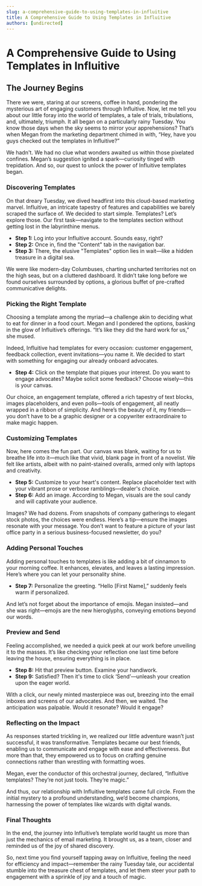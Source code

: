 ```yaml
---
slug: a-comprehensive-guide-to-using-templates-in-influitive
title: A Comprehensive Guide to Using Templates in Influitive
authors: [undirected]
---
```



# A Comprehensive Guide to Using Templates in Influitive

## The Journey Begins

There we were, staring at our screens, coffee in hand, pondering the mysterious art of engaging customers through Influitive. Now, let me tell you about our little foray into the world of templates, a tale of trials, tribulations, and, ultimately, triumph. It all began on a particularly rainy Tuesday. You know those days when the sky seems to mirror your apprehensions? That’s when Megan from the marketing department chimed in with, “Hey, have you guys checked out the templates in Influitive?”

We hadn't. We had no clue what wonders awaited us within those pixelated confines. Megan’s suggestion ignited a spark—curiosity tinged with trepidation. And so, our quest to unlock the power of Influitive templates began.

### Discovering Templates

On that dreary Tuesday, we dived headfirst into this cloud-based marketing marvel. Influitive, an intricate tapestry of features and capabilities we barely scraped the surface of. We decided to start simple. Templates? Let’s explore those. Our first task—navigate to the templates section without getting lost in the labyrinthine menus. 

- **Step 1:** Log into your Influitive account. Sounds easy, right?
- **Step 2:** Once in, find the "Content" tab in the navigation bar.
- **Step 3:** There, the elusive "Templates" option lies in wait—like a hidden treasure in a digital sea.

We were like modern-day Columbuses, charting uncharted territories not on the high seas, but on a cluttered dashboard. It didn’t take long before we found ourselves surrounded by options, a glorious buffet of pre-crafted communicative delights.

### Picking the Right Template

Choosing a template among the myriad—a challenge akin to deciding what to eat for dinner in a food court. Megan and I pondered the options, basking in the glow of Influitive’s offerings. “It’s like they did the hard work for us,” she mused.

Indeed, Influitive had templates for every occasion: customer engagement, feedback collection, event invitations—you name it. We decided to start with something for engaging our already onboard advocates.

- **Step 4:** Click on the template that piques your interest. Do you want to engage advocates? Maybe solicit some feedback? Choose wisely—this is your canvas.

Our choice, an engagement template, offered a rich tapestry of text blocks, images placeholders, and even polls—tools of engagement, all neatly wrapped in a ribbon of simplicity. And here’s the beauty of it, my friends—you don’t have to be a graphic designer or a copywriter extraordinaire to make magic happen.

### Customizing Templates

Now, here comes the fun part. Our canvas was blank, waiting for us to breathe life into it—much like that vivid, blank page in front of a novelist. We felt like artists, albeit with no paint-stained overalls, armed only with laptops and creativity.

- **Step 5:** Customize to your heart's content. Replace placeholder text with your vibrant prose or verbose ramblings—dealer's choice.
- **Step 6:** Add an image. According to Megan, visuals are the soul candy and will captivate your audience.

Images? We had dozens. From snapshots of company gatherings to elegant stock photos, the choices were endless. Here’s a tip—ensure the images resonate with your message. You don’t want to feature a picture of your last office party in a serious business-focused newsletter, do you?

### Adding Personal Touches

Adding personal touches to templates is like adding a bit of cinnamon to your morning coffee. It enhances, elevates, and leaves a lasting impression. Here’s where you can let your personality shine.

- **Step 7:** Personalize the greeting. “Hello [First Name],” suddenly feels warm if personalized.

And let’s not forget about the importance of emojis. Megan insisted—and she was right—emojis are the new hieroglyphs, conveying emotions beyond our words.

### Preview and Send

Feeling accomplished, we needed a quick peek at our work before unveiling it to the masses. It’s like checking your reflection one last time before leaving the house, ensuring everything is in place.

- **Step 8:** Hit that preview button. Examine your handiwork.
- **Step 9:** Satisfied? Then it's time to click ‘Send’—unleash your creation upon the eager world.

With a click, our newly minted masterpiece was out, breezing into the email inboxes and screens of our advocates. And then, we waited. The anticipation was palpable. Would it resonate? Would it engage?

### Reflecting on the Impact

As responses started trickling in, we realized our little adventure wasn’t just successful, it was transformative. Templates became our best friends, enabling us to communicate and engage with ease and effectiveness. But more than that, they empowered us to focus on crafting genuine connections rather than wrestling with formatting woes.

Megan, ever the conductor of this orchestral journey, declared, “Influitive templates? They’re not just tools. They’re magic.”

And thus, our relationship with Influitive templates came full circle. From the initial mystery to a profound understanding, we’d become champions, harnessing the power of templates like wizards with digital wands.

### Final Thoughts

In the end, the journey into Influitive’s template world taught us more than just the mechanics of email marketing. It brought us, as a team, closer and reminded us of the joy of shared discovery.

So, next time you find yourself tapping away on Influitive, feeling the need for efficiency and impact—remember the rainy Tuesday tale, our accidental stumble into the treasure chest of templates, and let them steer your path to engagement with a sprinkle of joy and a touch of magic.